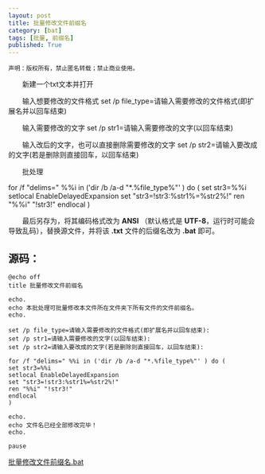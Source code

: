 ```yaml
---
layout: post
title: 批量修改文件前缀名
category: [bat]
tags: [批量, 前缀名]
published: True
---
```



`声明：版权所有，禁止匿名转载；禁止商业使用。`


　　新建一个txt文本并打开

　　输入想要修改的文件格式  set /p file_type=请输入需要修改的文件格式(即扩展名并以回车结束)

　　输入需要修改的文字  set /p str1=请输入需要修改的文字(以回车结束)

　　输入改后的文字，也可以直接删除需要修改的文字  set /p str2=请输入要改成的文字(若是删除则直接回车，以回车结束)

　　批处理

for /f "delims=" %%i in ('dir /b /a-d "*.%file_type%"' ) do (
set str3=%%i
setlocal EnableDelayedExpansion
set "str3=!str3:%str1%=%str2%!"
ren "%%i" "!str3!"
endlocal
)



　　最后另存为，将其编码格式改为 **ANSI** （默认格式是 **UTF-8**，运行时可能会导致乱码），替换源文件，并将该 **.txt** 文件的后缀名改为 **.bat** 即可。





## 源码：

```ANSI
@echo off
title 批量修改文件前缀名

echo.
echo 本批处理可批量修改本文件所在文件夹下所有文件的文件前缀名。
echo.

set /p file_type=请输入需要修改的文件格式(即扩展名并以回车结束):
set /p str1=请输入需要修改的文字(以回车结束):
set /p str2=请输入要改成的文字(若是删除则直接回车，以回车结束):

for /f "delims=" %%i in ('dir /b /a-d "*.%file_type%"' ) do (
set str3=%%i
setlocal EnableDelayedExpansion
set "str3=!str3:%str1%=%str2%!"
ren "%%i" "!str3!"
endlocal
)

echo.
echo 文件名已经全部修改完毕！
echo.

pause
```

[批量修改文件前缀名.bat](\public\img\bat\批量修改文件前缀名.bat)